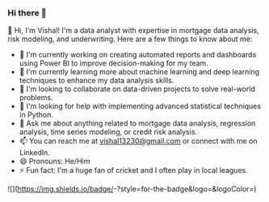 ### Hi there 👋

👋 Hi, I'm Vishal! I'm a data analyst with expertise in mortgage data analysis, risk modeling, and underwriting. Here are a few things to know about me:

- 🔭 I'm currently working on creating automated reports and dashboards using Power BI to improve decision-making for my team.
- 🌱 I'm currently learning more about machine learning and deep learning techniques to enhance my data analysis skills.
- 👯 I'm looking to collaborate on data-driven projects to solve real-world problems.
- 🤔 I'm looking for help with implementing advanced statistical techniques in Python.
- 💬 Ask me about anything related to mortgage data analysis, regression analysis, time series modeling, or credit risk analysis.
- 📫 You can reach me at vishal13230@gmail.com or connect with me on LinkedIn.
- 😄 Pronouns: He/Him
- ⚡ Fun fact: I'm a huge fan of cricket and I often play in local leagues.

![<Badge Name>](https://img.shields.io/badge/<Badge Text>-<Background Color>?style=for-the-badge&logo=<Icon Name>&logoColor=<Logo Color>)

<!--
Hi there, I am Vishal! Here's a bit more about me:

Education: I have an M.Sc. in Quantitative Finance with Statistics from Pondicherry Central University, as well as a B.A. in Economics (H) with Maths from B R Ambedkar University. I also completed intermediate studies in PCMB from A.N. College and matriculation from Raj Inter College.
Work experience: I am currently working as a data analyst at a US-based fintech company, where I specialize in mortgage data analysis and data visualization for reporting and suspension strategies and analysis. Previously, I worked as an underwriting (data) analyst at Better Mortgage, where I developed amortization schedules, risk models, and implemented investor guidelines for underwriting mortgage pricing and risk. I also worked as a financial analyst intern at WNS Global Services, where I performed financial modeling and ratio analysis, and as a data analyst intern at Kaashiv Infotech, where I conducted equity research and statistical modeling.
Skills: I have a good command of Excel, SQL, Python, and Power BI, as well as expertise in regression analysis, time series modeling, credit risk analysis, EDA, and more. I am also proficient in JIRA, Flask, Django, Matplotlib, Seaborn, Looker, SAS, Tableau, sklearn, Pandas, and Numpy. Additionally, I possess skills in management and problem-solving.
Certifications: I have completed various certifications in SQL, Machine Learning, Deep Learning, Model Validation, Customer Analytics, Fraud Analytics, Data Analysis with Pandas and Python, MySQL, PostgreSQL, Tableau, Looker, SAS, Alteryx, SPSS, Database, Feature Selection, Model Development, Deployment, Web scraping, Power BI: Integrating AI and Machine Learning, Banking, Financial Research, Portfolio Management, and NCFM (NSE Academy Certification) on Financial Market (Advanced Module).
Paper published: I have published a paper on Blockchain Technology, Cryptocurrencies, and their applications in the economy, which covers topics such as credit risk modeling, VaR calculation, stress testing, global finance, loan-processing, quant, and blockchain.
Interests: In my free time, I enjoy reading and learning about new technologies and finance-related topics. I'm also interested in playing cricket and chess.

<!--
**vishal13230/vishal13230** is a ✨ _special_ ✨ repository because its `README.md` (this file) appears on your GitHub profile.

Here are some ideas to get you started:

- 🔭 I’m currently working on ...
- 🌱 I’m currently learning ...
- 👯 I’m looking to collaborate on ...
- 🤔 I’m looking for help with ...
- 💬 Ask me about ...
- 📫 How to reach me: ...
- 😄 Pronouns: ...
- ⚡ Fun fact: ...
-->
